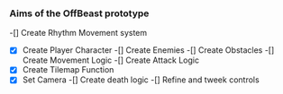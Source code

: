### Aims of the OffBeast prototype
-[] Create Rhythm Movement system
-[x] Create Player Character
-[] Create Enemies
-[] Create Obstacles
-[] Create Movement Logic
-[] Create Attack Logic
-[x] Create Tilemap Function
-[x] Set Camera
-[] Create death logic
-[] Refine and tweek controls
